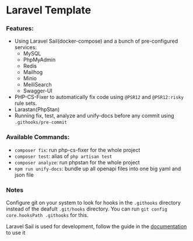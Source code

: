 # Laravel Template

### Features:
- Using Laravel Sail(docker-compose) and a bunch of pre-configured services:
  - MySQL
  - PhpMyAdmin
  - Redis
  - Mailhog
  - Minio
  - MeiliSearch
  - Swagger-UI
- PHP-CS-Fixer to automatically fix code using `@PSR12` and `@PSR12:risky` rule sets.
- Larastan(PhpStan)
- Running fix, test, analyze and unify-docs before any commit using `.githooks/pre-commit`

### Available Commands:
- `composer fix`: run php-cs-fixer for the whole project
- `composer test`: alias of `php artisan test`
- `composer analyze`: run phpstan for the whole project
- `npm run unify-docs`: bundle up all openapi files into one big yaml and json file

### Notes

Configure git on your system to look for hooks in the `.githooks` directory instead of the deafult `.git/hooks` directory. You can run `git config core.hooksPath .githooks` for this.

Laravel Sail is used for development, follow the guide in the [documentation](https://laravel.com/docs/9.x/sail#configuring-a-bash-alias) to use it

